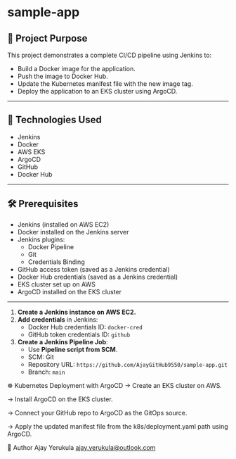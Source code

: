 # sample-app

## 📌 Project Purpose

This project demonstrates a complete CI/CD pipeline using Jenkins to:

- Build a Docker image for the application.
- Push the image to Docker Hub.
- Update the Kubernetes manifest file with the new image tag.
- Deploy the application to an EKS cluster using ArgoCD.

---

## 🚀 Technologies Used

- Jenkins
- Docker
- AWS EKS
- ArgoCD
- GitHub
- Docker Hub

---

## 🛠️ Prerequisites

- Jenkins (installed on AWS EC2)
- Docker installed on the Jenkins server
- Jenkins plugins:
  - Docker Pipeline
  - Git
  - Credentials Binding
- GitHub access token (saved as a Jenkins credential)
- Docker Hub credentials (saved as a Jenkins credential)
- EKS cluster set up on AWS
- ArgoCD installed on the EKS cluster

---
1. **Create a Jenkins instance on AWS EC2.**
2. **Add credentials** in Jenkins:
   - Docker Hub credentials ID: `docker-cred`
   - GitHub token credentials ID: `github`
3. **Create a Jenkins Pipeline Job**:
   - Use **Pipeline script from SCM**.
   - SCM: Git
   - Repository URL: `https://github.com/AjayGitHub9550/sample-app.git`
   - Branch: `main`

☸️ Kubernetes Deployment with ArgoCD
-> Create an EKS cluster on AWS.

-> Install ArgoCD on the EKS cluster.

-> Connect your GitHub repo to ArgoCD as the GitOps source.

-> Apply the updated manifest file from the k8s/deployment.yaml path using ArgoCD.

👤 Author
Ajay Yerukula
ajay.yerukula@outlook.com


